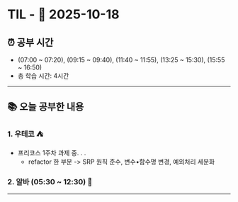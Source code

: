 # TIL - 📅 2025-10-18

## ⏰ 공부 시간
- (07:00 ~ 07:20), (09:15 ~ 09:40), (11:40 ~ 11:55), (13:25 ~ 15:30), (15:55 ~ 16:50)
- 총 학습 시간: 4시간

---

## 📚 오늘 공부한 내용
### 1. 우테코 ⛺
- 프리코스 1주차 과제 중. . .
  - refactor 한 부분
    -> SRP 원칙 준수, 변수•함수명 변경, 예외처리 세분화

### 2. 알바 (05:30 ~ 12:30) 👷

---
